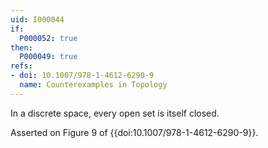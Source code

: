 ```yaml
---
uid: I000044
if:
  P000052: true
then:
  P000049: true
refs:
- doi: 10.1007/978-1-4612-6290-9
  name: Counterexamples in Topology
---
```


In a discrete space, every open set is itself closed.

Asserted on Figure 9 of {{doi:10.1007/978-1-4612-6290-9}}.
